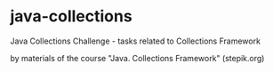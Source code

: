 # java-collections

Java Collections Challenge - tasks related to Collections Framework

by materials of the course "Java. Collections Framework" (stepik.org)
